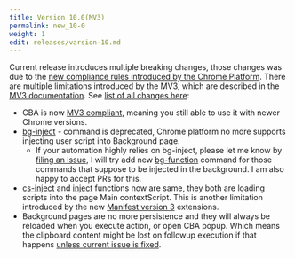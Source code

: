 ```yaml
---
title: Version 10.0(MV3)
permalink: new_10-0
weight: 1
edit: releases/varsion-10.md
---
```


Current release introduces multiple breaking changes, those changes was due to the
[new compliance rules introduced by the Chrome Platform](https://developer.chrome.com/docs/extensions/develop/migrate/what-is-mv3). There are
multiple limitations introduced by the MV3, which are described in the [MV3 documentation](/mv3). See [list of all changes here](https://github.com/browser-automation/cba/releases/tag/10.0.0):
- CBA is now [MV3 compliant](https://developer.chrome.com/docs/extensions/develop/migrate/what-is-mv3), meaning you still able to use it with newer Chrome versions.
- [bg-inject](/bg-inject) - command is deprecated, Chrome platform no more
  supports injecting user script into Background page.
  - If your automation highly relies on bg-inject, please let me know by [filing an issue](https://github.com/browser-automation/cba/issues), I will try add new
    [bg-function](/bg-function) command for those commands that suppose to be
    injected in the background. I am also happy to accept PRs for this.
- [cs-inject](/inject-cs) and [inject](/inject) functions now are same, they
  both are loading scripts into the page Main contextScript. This is another
  limitation introduced by the new [Manifest version 3](https://developer.chrome.com/docs/extensions/develop/migrate/what-is-mv3)
  extensions.
- Background pages are no more persistence and they will always be reloaded when
  you execute action, or open CBA popup. Which means the clipboard content might
  be lost on followup execution if that happens [unless current issue is fixed](https://github.com/browser-automation/cba/issues/119).